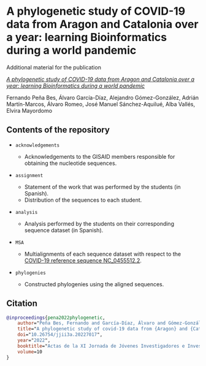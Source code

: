 # A phylogenetic study of COVID-19 data from Aragon and Catalonia over a year: learning Bioinformatics during a world pandemic

Additional material for the publication

[*A phylogenetic study of COVID-19 data from Aragon and Catalonia over a year: learning Bioinformatics during a world pandemic*](https://papiro.unizar.es/ojs/index.php/jji3a/article/view/7017)

Fernando Peña Bes, Álvaro García-Díaz,  Alejandro Gómez-González,  Adrián Martín-Marcos, Álvaro Romeo, José Manuel Sánchez-Aquilué, Alba Vallés, Elvira Mayordomo

## Contents of the repository

* `acknowledgements`
  * Acknowledgements to the GISAID members responsible for obtaining the nucleotide sequences.

* `assignment`
  * Statement of the work that was performed by the students (in Spanish).
  * Distribution of the sequences to each student.

* `analysis`
  * Analysis performed by the students on their corresponding sequence dataset (in Spanish).

* `MSA`
  * Multialignments of each sequence dataset with respect to the [COVID-19 reference sequence NC_0455512.2](https://www.ncbi.nlm.nih.gov/nuccore/NC_045512.2).

* `phylogenies`
  * Constructed phylogenies using the aligned sequences.

## Citation

```bibtex
@inproceedings{pena2022phylogenetic,
    author="Peña Bes, Fernando and García-Díaz, Álvaro and Gómez-González, Alejandro and Martín-Marcos, Adrián and Romeo, Álvaro and Sánchez-Aquilué, José Manuel and Vallés, Alba and Mayordomo Cámara, Elvira",
    title="A phylogenetic study of covid-19 data from {Aragon} and {Catalonia} over a year: learning {Bioinformatics} during a world pandemic",
    doi="10.26754/jjii3a.20227017",
    year="2022",
    booktitle="Actas de la XI Jornada de Jóvenes Investigadores e Investigadoras del I3A",
    volume=10
}
```
